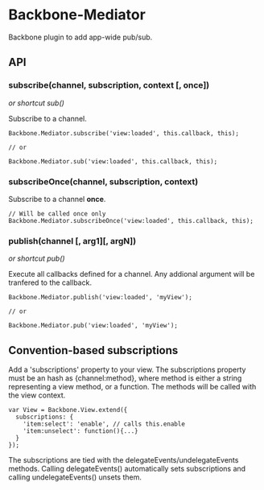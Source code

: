 # Backbone-Mediator

Backbone plugin to add app-wide pub/sub.

## API

### subscribe(channel, subscription, context [, once])
  *or shortcut sub()*
  
  Subscribe to a channel.

    Backbone.Mediator.subscribe('view:loaded', this.callback, this);
    
    // or
    
    Backbone.Mediator.sub('view:loaded', this.callback, this);
    
    
### subscribeOnce(channel, subscription, context)
  
  Subscribe to a channel **once**.
  
    // Will be called once only
    Backbone.Mediator.subscribeOnce('view:loaded', this.callback, this);

### publish(channel [, arg1][, argN])
  *or shortcut pub()*

  Execute all callbacks defined for a channel. Any addional argument will be tranfered to the callback.
  
    Backbone.Mediator.publish('view:loaded', 'myView');
    
    // or
    
    Backbone.Mediator.pub('view:loaded', 'myView');
    
## Convention-based subscriptions

Add a 'subscriptions' property to your view. The subscriptions property must be an hash as
{channel:method}, where method
is either a string representing a view method, or a function. The methods will be called with the 
view context.

    var View = Backbone.View.extend({
      subscriptions: {
        'item:select': 'enable', // calls this.enable
        'item:unselect': function(){...}
      }
    });
    
The subscriptions are tied with the delegateEvents/undelegateEvents methods. Calling delegateEvents() automatically
sets subscriptions and calling undelegateEvents() unsets them.
